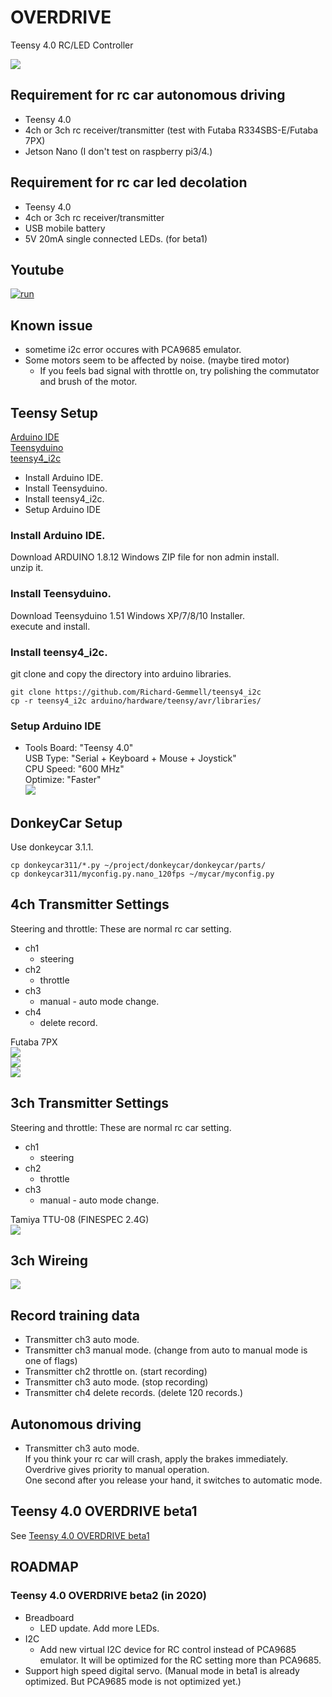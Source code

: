 # OVERDRIVE

Teensy 4.0 RC/LED Controller

![](./teensy40_overdrive_beta1/wire1.jpg)

## Requirement for rc car autonomous driving
* Teensy 4.0
* 4ch or 3ch rc receiver/transmitter (test with Futaba R334SBS-E/Futaba 7PX)
* Jetson Nano (I don't test on raspberry pi3/4.)

## Requirement for rc car led decolation
* Teensy 4.0
* 4ch or 3ch rc receiver/transmitter
* USB mobile battery
* 5V 20mA single connected LEDs. (for beta1)

## Youtube
[![run](https://img.youtube.com/vi/BgRjPW4X-rY/default.jpg)](https://www.youtube.com/watch?v=BgRjPW4X-rY)

## Known issue
* sometime i2c error occures with PCA9685 emulator.<br>
* Some motors seem to be affected by noise. (maybe tired motor)<br>
  * If you feels bad signal with throttle on, try polishing the commutator and brush of the motor.<br>

## Teensy Setup
[Arduino IDE](https://www.arduino.cc/en/main/software)<br>
[Teensyduino](https://www.pjrc.com/teensy/td_download.html)<br>
[teensy4_i2c](https://github.com/Richard-Gemmell/teensy4_i2c)<br>
* Install Arduino IDE.
* Install Teensyduino.
* Install teensy4_i2c.
* Setup Arduino IDE

### Install Arduino IDE.
Download ARDUINO 1.8.12 Windows ZIP file for non admin install.<br>
unzip it.<br>

### Install Teensyduino.
Download Teensyduino 1.51 Windows XP/7/8/10 Installer.<br>
execute and install.<br>

### Install teensy4_i2c.
git clone and copy the directory into arduino libraries.<br>
```
git clone https://github.com/Richard-Gemmell/teensy4_i2c
cp -r teensy4_i2c arduino/hardware/teensy/avr/libraries/
```

### Setup Arduino IDE
* Tools
Board: "Teensy 4.0"<br>
USB Type: "Serial + Keyboard + Mouse + Joystick"<br>
CPU Speed: "600 MHz"<br>
Optimize: "Faster"<br>
![](./teensyduino.png)

## DonkeyCar Setup
Use donkeycar 3.1.1.<br>
```
cp donkeycar311/*.py ~/project/donkeycar/donkeycar/parts/
cp donkeycar311/myconfig.py.nano_120fps ~/mycar/myconfig.py
```

## 4ch Transmitter Settings
Steering and throttle: These are normal rc car setting.<br>
* ch1
  * steering
* ch2
  * throttle
* ch3
  * manual - auto mode change.
* ch4
  * delete record.

Futaba 7PX<br>
![](./transmitter.jpg)<br>
![](./transmitter_manual.jpg)<br>
![](./transmitter_auto.jpg)<br>

## 3ch Transmitter Settings
Steering and throttle: These are normal rc car setting.<br>
* ch1
  * steering
* ch2
  * throttle
* ch3
  * manual - auto mode change.

Tamiya TTU-08 (FINESPEC 2.4G)<br>
![](./transmitter_3ch.jpg)<br>
## 3ch Wireing
![](./transmitter_3ch_wire1.jpg)<br>

## Record training data
* Transmitter ch3 auto mode.
* Transmitter ch3 manual mode. (change from auto to manual mode is one of flags)
* Transmitter ch2 throttle on. (start recording)
* Transmitter ch3 auto mode. (stop recording)
* Transmitter ch4 delete records. (delete 120 records.)

## Autonomous driving
* Transmitter ch3 auto mode.<br>
If you think your rc car will crash, apply the brakes immediately. Overdrive gives priority to manual operation.<br>
One second after you release your hand, it switches to automatic mode.<br>

## Teensy 4.0 OVERDRIVE beta1
See [Teensy 4.0 OVERDRIVE beta1](./README_teensy40_overdrive_beta1.md)<br>

## ROADMAP
### Teensy 4.0 OVERDRIVE beta2 (in 2020)
* Breadboard
  * LED update. Add more LEDs.
* I2C
  * Add new virtual I2C device for RC control instead of PCA9685 emulator. It will be optimized for the RC setting more than PCA9685.
* Support high speed digital servo. (Manual mode in beta1 is already optimized. But PCA9685 mode is not optimized yet.)

